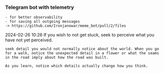 ### Telegram bot with telemetry
    - for better observability
    - for saving all outgoing messages
    -> https://github.com/Ironjanowar/meme_bot/pull/2/files

2024-02-26 10:26
If you wish to not get stuck, seek to perceive what you have not yet perceived.

    seek detail you would not normally notice about the world. When you go for a walk, notice the unexpected detail in a flower or what the seams in the road imply about how the road was built.

    As you learn, notice which details actually change how you think.
